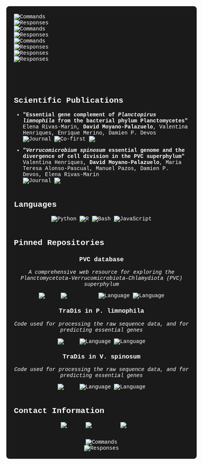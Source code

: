 <div align="left" style="background-color: #1a1a1a; color: #FFFFFF; border-radius: 8px; padding: 20px;margin: 0; font-family: 'Fira Code', 'Courier New', monospace; ">

<div align="left">
    <img src="https://readme-typing-svg.demolab.com?font=Fira+Code&weight=500&size=20&pause=0&center=false&width=800&height=30&color=40E0D0&repeat=false&duration=1300&lines=$+whoami;" alt="Commands" />
    <br>
    <img src="https://readme-typing-svg.demolab.com?font=Fira+Code&weight=400&size=24&pause=1300&center=false&width=800&height=37&color=B0B0B0&repeat=false&duration=1000&lines=;David+Moyano+Palazuelo,+PhD;" alt="Responses" />
    <br>
    <img src="https://readme-typing-svg.demolab.com?font=Fira+Code&weight=500&size=20&pause=2300&center=false&width=800&height=30&color=40E0D0&repeat=false&duration=1300&lines=;$+which+PhD;" alt="Commands" />
    <br>
    <img src="https://readme-typing-svg.demolab.com?font=Fira+Code&weight=400&size=24&pause=3600&center=false&width=800&height=37&color=B0B0B0&repeat=false&duration=1000&lines=;Biotechnology,+working+on+Computational+Biology;" alt="Responses" />
    <br>
    <img src="https://readme-typing-svg.demolab.com?font=Fira+Code&weight=500&size=20&pause=4600&center=false&width=800&height=30&color=40E0D0&repeat=false&duration=1300&lines=;$+cat+/dmoypal/about.me;" alt="Commands" />
    <br>
    <img src="https://readme-typing-svg.demolab.com?font=Fira+Code&weight=400&size=24&pause=5900&center=false&width=800&height=37&color=B0B0B0&repeat=false&duration=1000&lines=;Passionate+about+science+and+technology,;" alt="Responses" />
    <br>
    <img src="https://readme-typing-svg.demolab.com?font=Fira+Code&weight=400&size=24&pause=6900&center=false&width=800&height=37&color=B0B0B0&repeat=false&duration=1000&lines=;always+curious+about+how+life+works;" alt="Responses" />
    <br>
    <img src="https://readme-typing-svg.demolab.com?font=Fira+Code&weight=400&size=24&pause=7900&center=false&width=800&height=37&color=B0B0B0&repeat=false&duration=1000&lines=;and+solving+complex+problems+with+code" alt="Responses" />
</div>

<br><br>

---

## Scientific Publications

- **"Essential gene complement of *Planctopirus limnophila* from the bacterial phylum Planctomycetes"**  
  Elena Rivas-Marin, **David Moyano-Palazuelo**, Valentina Henriques, Enrique Merino, Damien P. Devos  
  ![Journal](https://img.shields.io/badge/Nature_Communications-2023-FF6B6B?style=flat-square) ![Co-first](https://img.shields.io/badge/Co--first_author-gold?style=flat-square) [![DOI](https://img.shields.io/badge/DOI-10.1038/s41467--023--43096--3-blue?style=flat-square)](https://doi.org/10.1038/s41467-023-43096-3)

- **"*Verrucomicrobium spinosum* essential genome and the divergence of cell division in the PVC superphylum"**  
  Valentina Henriques, **David Moyano-Palazuelo**, Maria Teresa Alonso-Pascual, Manuel Pazos, Damien P. Devos, Elena Rivas-Marin  
  ![Journal](https://img.shields.io/badge/iScience-2025-4ECDC4?style=flat-square) [![DOI](https://img.shields.io/badge/DOI-10.1016/j.isci.2025.113037-blue?style=flat-square)](https://doi.org/10.1016/j.isci.2025.113037)

---

## Languages

<div align="center">

![Python](https://img.shields.io/badge/Python-FF6B6B?style=for-the-badge&logo=python&logoColor=white)
![R](https://img.shields.io/badge/R-4ECDC4?style=for-the-badge&logo=r&logoColor=white)
![Bash](https://img.shields.io/badge/Bash-95E1D3?style=for-the-badge&logo=gnubash&logoColor=black)
![JavaScript](https://img.shields.io/badge/JavaScript-F7DF1E?style=for-the-badge&logo=javascript&logoColor=black)

</div>

---

## Pinned Repositories

<div align="center">

### **PVC database**
*A comprehensive web resource for exploring the Planctomycetota–Verrucomicrobiota–Chlamydiota (PVC) superphylum*

[![Repo](https://img.shields.io/badge/GitHub-View_Code-181717?style=for-the-badge&logo=github&logoColor=white)](https://github.com/dmoypal/dmoypal)
[![Live Site](https://img.shields.io/badge/Website-Live_Demo-4ECDC4?style=for-the-badge&logo=globe&logoColor=white)](https://biocomputo.ibt.unam.mx:8083/)
![Language](https://img.shields.io/badge/Python-3776AB?style=for-the-badge&logo=python&logoColor=white)
![Language](https://img.shields.io/badge/JavaScript-F7DF1E?style=for-the-badge&logo=javascript&logoColor=black)

### **TraDis in P. limnophila**
*Code used for processing the raw sequence data, and for predicting essential genes*

[![Repo](https://img.shields.io/badge/GitHub-View_Code-181717?style=for-the-badge&logo=github&logoColor=white)](https://github.com/dmoypal/TraDIS_in_P.limnophila)
![Language](https://img.shields.io/badge/Python-3776AB?style=for-the-badge&logo=python&logoColor=white)
![Language](https://img.shields.io/badge/R-276DC3?style=for-the-badge&logo=r&logoColor=white)

### **TraDis in V. spinosum**
*Code used for processing the raw sequence data, and for predicting essential genes*

[![Repo](https://img.shields.io/badge/GitHub-View_Code-181717?style=for-the-badge&logo=github&logoColor=white)](https://github.com/dmoypal/TraDIS_in_V.spinosum)
![Language](https://img.shields.io/badge/Python-3776AB?style=for-the-badge&logo=python&logoColor=white)
![Language](https://img.shields.io/badge/R-276DC3?style=for-the-badge&logo=r&logoColor=white)

</div>

---

## Contact Information

<div align="center">

[![Email](https://img.shields.io/badge/Email-FF6B6B?style=for-the-badge&logo=gmail&logoColor=white)](mailto:moyanopalazuelo@gmail.com)
[![LinkedIn](https://img.shields.io/badge/LinkedIn-4ECDC4?style=for-the-badge&logo=linkedin&logoColor=white)](https://www.linkedin.com/in/d-moyano-palazuelo)
[![ORCID](https://img.shields.io/badge/ORCID-95E1D3?style=for-the-badge&logo=orcid&logoColor=black)](https://orcid.org/0000-0002-5400-3659)

</div>

---

<div align="center">
    <img src="https://readme-typing-svg.demolab.com?font=Fira+Code&weight=500&size=20&pause=9000&center=false&width=800&height=30&color=40E0D0&repeat=false&duration=1300&lines=;$+echo+%22Thanks+for+visiting!%22;" alt="Commands" />
    <br>
    <img src="https://readme-typing-svg.demolab.com?font=Fira+Code&weight=400&size=20&pause=10300&center=false&width=800&height=30&color=B0B0B0&repeat=false&duration=1000&lines=;Thanks+for+visiting!;" alt="Responses" />
</div>

</div>
